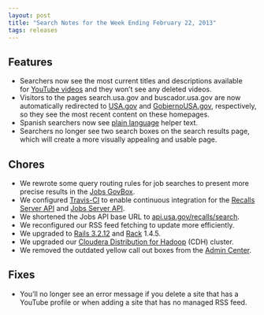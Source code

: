 ```yaml
---
layout: post
title: "Search Notes for the Week Ending February 22, 2013"
tags: releases
---
```

<p><h2>Features</h2>
<ul><li><span>Searchers now see the most current titles and descriptions available for <a href="/blog/how-to-add-your-social-media-to-our-index.html">YouTube videos</a> and they won’t see any deleted videos.</span></li>
<li><span><span>Visitors to the pages search.usa.gov and buscador.usa.gov are now automatically redirected to <a href="http://www.usa.gov/">USA.gov</a> and <a href="http://www.usa.gov/gobiernousa/">GobiernoUSA.gov</a>, respectively, so they see the most recent content on these homepages.</span></span></li>
<li><span>Spanish searchers now see <a href="http://www.plainlanguage.gov/">plain language</a> helper text.</span></li>
<li><span>Searchers no longer see two search boxes on the search results page, which will create a more visually appealing and usable page.</span></li>
</ul><h2>Chores</h2>
<ul><li>We rewrote some query routing rules for job searches to present more precise results in the <a href="/blog/help-searchers-find-jobs.html">Jobs GovBox</a>.</li>
<li>We configured <a href="https://travis-ci.org/">Travis-CI</a> to enable continuous integration for the <a href="https://github.com/GSA-OCSIT/recalls_api">Recalls Server API</a> and <a href="https://github.com/GSA-OCSIT/jobs_api">Jobs Server API</a>.</li>
<li>We shortened the Jobs API base URL to <a href="http://api.usa.gov/recalls/search">api.usa.gov/recalls/search</a>.</li>
<li><span>We reconfigured our RSS feed fetching to update more efficiently. </span></li>
<li>We upgraded to <a href="http://weblog.rubyonrails.org/2013/2/11/SEC-ANN-Rails-3-2-12-3-1-11-and-2-3-17-have-been-released/"><span>Rails 3.2.12</span></a> and <a href="http://rubygems.org/gems/rack">Rack</a> 1.4.5.</li>
<li><span>We upgraded our </span><a href="http://www.cloudera.com/content/cloudera/en/products/cdh.html">Cloudera Distribution for Hadoop</a><span> (CDH) cluster.</span></li>
<li><span>We removed the outdated yellow call out boxes from the <a href="http://search.usa.gov/affiliates/home">Admin Center</a>.</span></li>
</ul><h2>Fixes</h2>
<ul><li><span>You’ll no longer see an error message if you delete a site that has a YouTube profile or when adding a site that has no managed RSS feed.</span></li>
</ul></p>
